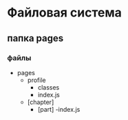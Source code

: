 # Файловая система

## папка pages

### файлы

- pages
    - profile
        - classes
        - index.js
    - [chapter]
        - [part]
        -index.js